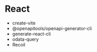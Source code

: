 # React
- create-vite
- @openapitools/openapi-generator-cli
- generate-react-cli
- odata-query
- Recoil
